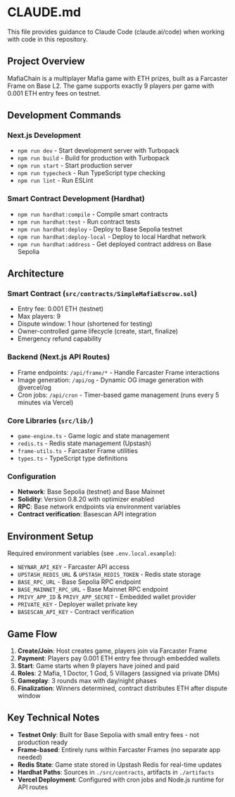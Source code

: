 # CLAUDE.md

This file provides guidance to Claude Code (claude.ai/code) when working with code in this repository.

## Project Overview

MafiaChain is a multiplayer Mafia game with ETH prizes, built as a Farcaster Frame on Base L2. The game supports exactly 9 players per game with 0.001 ETH entry fees on testnet.

## Development Commands

### Next.js Development
- `npm run dev` - Start development server with Turbopack
- `npm run build` - Build for production with Turbopack
- `npm run start` - Start production server
- `npm run typecheck` - Run TypeScript type checking
- `npm run lint` - Run ESLint

### Smart Contract Development (Hardhat)
- `npm run hardhat:compile` - Compile smart contracts
- `npm run hardhat:test` - Run contract tests
- `npm run hardhat:deploy` - Deploy to Base Sepolia testnet
- `npm run hardhat:deploy-local` - Deploy to local Hardhat network
- `npm run hardhat:address` - Get deployed contract address on Base Sepolia

## Architecture

### Smart Contract (`src/contracts/SimpleMafiaEscrow.sol`)
- Entry fee: 0.001 ETH (testnet)
- Max players: 9
- Dispute window: 1 hour (shortened for testing)
- Owner-controlled game lifecycle (create, start, finalize)
- Emergency refund capability

### Backend (Next.js API Routes)
- Frame endpoints: `/api/frame/*` - Handle Farcaster Frame interactions
- Image generation: `/api/og` - Dynamic OG image generation with @vercel/og
- Cron jobs: `/api/cron` - Timer-based game management (runs every 5 minutes via Vercel)

### Core Libraries (`src/lib/`)
- `game-engine.ts` - Game logic and state management
- `redis.ts` - Redis state management (Upstash)
- `frame-utils.ts` - Farcaster Frame utilities
- `types.ts` - TypeScript type definitions

### Configuration
- **Network**: Base Sepolia (testnet) and Base Mainnet
- **Solidity**: Version 0.8.20 with optimizer enabled
- **RPC**: Base network endpoints via environment variables
- **Contract verification**: Basescan API integration

## Environment Setup

Required environment variables (see `.env.local.example`):
- `NEYNAR_API_KEY` - Farcaster API access
- `UPSTASH_REDIS_URL` & `UPSTASH_REDIS_TOKEN` - Redis state storage
- `BASE_RPC_URL` - Base Sepolia RPC endpoint
- `BASE_MAINNET_RPC_URL` - Base Mainnet RPC endpoint
- `PRIVY_APP_ID` & `PRIVY_APP_SECRET` - Embedded wallet provider
- `PRIVATE_KEY` - Deployer wallet private key
- `BASESCAN_API_KEY` - Contract verification

## Game Flow

1. **Create/Join**: Host creates game, players join via Farcaster Frame
2. **Payment**: Players pay 0.001 ETH entry fee through embedded wallets
3. **Start**: Game starts when 9 players have joined and paid
4. **Roles**: 2 Mafia, 1 Doctor, 1 God, 5 Villagers (assigned via private DMs)
5. **Gameplay**: 3 rounds max with day/night phases
6. **Finalization**: Winners determined, contract distributes ETH after dispute window

## Key Technical Notes

- **Testnet Only**: Built for Base Sepolia with small entry fees - not production ready
- **Frame-based**: Entirely runs within Farcaster Frames (no separate app needed)
- **Redis State**: Game state stored in Upstash Redis for real-time updates
- **Hardhat Paths**: Sources in `./src/contracts`, artifacts in `./artifacts`
- **Vercel Deployment**: Configured with cron jobs and Node.js runtime for API routes